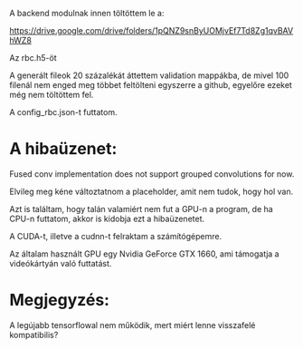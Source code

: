 A backend modulnak innen töltöttem le a:

https://drive.google.com/drive/folders/1pQNZ9snByUOMjvEf7Td8Zg1qvBAVhWZ8

Az rbc.h5-öt

A generált fileok 20 százalékát áttettem validation mappákba, de mivel 100 filenál nem enged meg többet feltölteni egyszerre a github, egyelőre ezeket még nem töltöttem fel.

A config_rbc.json-t futtatom.

# A hibaüzenet:

Fused conv implementation does not support grouped convolutions for now.

Elvileg meg kéne változtatnom a placeholder, amit nem tudok, hogy hol van.

Azt is találtam, hogy talán valamiért nem fut a GPU-n a program, de ha CPU-n futtatom, akkor is kidobja ezt a hibaüzenetet.

A CUDA-t, illetve a cudnn-t felraktam a számítógépemre.

Az általam használt GPU egy Nvidia GeForce GTX 1660, ami támogatja a videókártyán való futtatást.


# Megjegyzés:
A legújabb tensorflowal nem működik, mert miért lenne visszafelé kompatibilis?
